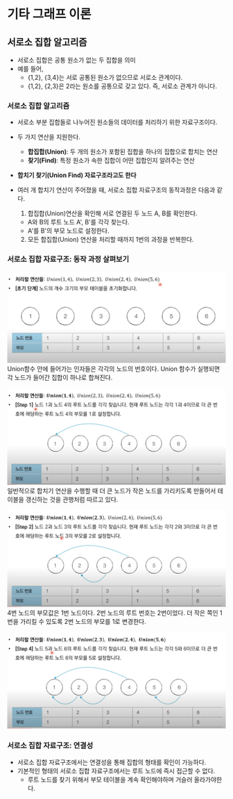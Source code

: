 # 기타 그래프 이론
## 서로소 집합 알고리즘
- 서로소 집합은 공통 원소가 없는 두 집합을 의미
- 예를 들어, 
  - {1,2}, {3,4}는 서로 공통된 원소가 없으므로 서로소 관계이다.
  - {1,2}, {2,3}은 2라는 원소를 공통으로 갖고 있다. 즉, 서로소 관계가 아니다.

### 서로소 집합 알고리즘
- 서로소 부분 집합들로 나누어진 원소들의 데이터를 처리하기 위한 자료구조이다.
- 두 가지 연산을 지원한다.
  - **합집합(Union)**: 두 개의 원소가 포함된 집합을 하나의 집합으로 합치는 연산 
  - **찾기(Find)**: 특정 원소가 속한 집합이 어떤 집합인지 알려주는 연산
- **합치기 찾기(Union Find) 자료구조라고도 한다**

- 여러 개 합치기 연산이 주어졌을 때, 서로소 집합 자료구조의 동작과정은 다음과 같다.
  1. 합집합(Union)연산을 확인해 서로 연결된 두 노드 A, B를 확인한다.
    - A와 B의 루트 노드 A', B'를 각각 찾는다.
    - A'를 B'의 부모 노드로 설정한다.
  2. 모든 합집합(Union) 연산을 처리할 때까지 1번의 과정을 반복한다.

### 서로소 집합 자료구조: 동작 과정 살펴보기
![alt text](image.png)
Union함수 안에 들어가는 인자들은 각각의 노드의 번호이다. Union 함수가 실행되면 각 노드가 들어간 집합이 하나로 합쳐진다.

![alt text](image-1.png)
일반적으로 합치기 연산을 수행할 때 더 큰 노드가 작은 노드를 가리키도록 만들어서 테이블을 갱신하는 것을 관행처럼 따르고 있다.

![alt text](image-2.png)
4번 노드의 부모값은 1번 노드이다. 2번 노드의 루트 번호는 2번이었다. 더 작은 쪽인 1번을 가리킬 수 있도록 2번 노드의 부모를 1로 변경한다.

![alt text](image-3.png)

### 서로소 집합 자료구조: 연결성
- 서로소 집합 자료구조에서는 연결성을 통해 집합의 형태를 확인이 가능하다.
- 기본적인 형태의 서로소 집합 자료구조에서는 루트 노드에 즉시 접근할 수 없다.
  - 루트 노드를 찾기 위해서 부모 테이블을 계속 확인해야하며 거슬러 올라가야한다.
